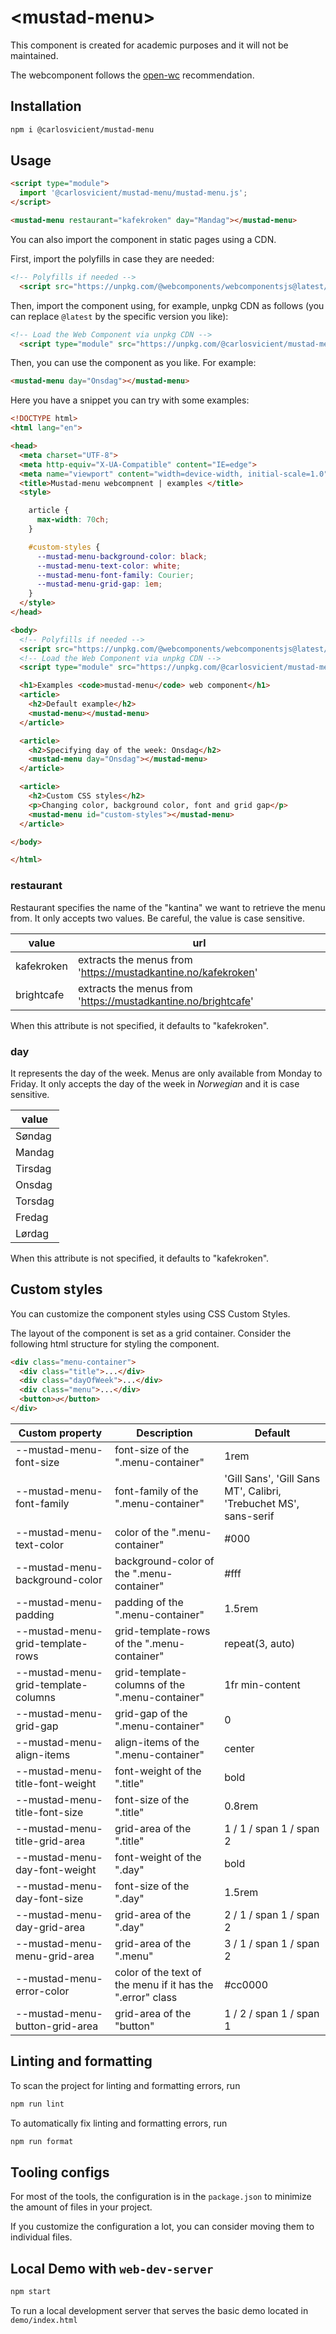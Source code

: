 # \<mustad-menu>

This component is created for academic purposes and it will not be maintained. 

The webcomponent follows the [open-wc](https://github.com/open-wc/open-wc) recommendation.

## Installation

```bash
npm i @carlosvicient/mustad-menu
```

## Usage

```html
<script type="module">
  import '@carlosvicient/mustad-menu/mustad-menu.js';
</script>

<mustad-menu restaurant="kafekroken" day="Mandag"></mustad-menu>
```

You can also import the component in static pages using a CDN.

First, import the polyfills in case they are needed:

````html
<!-- Polyfills if needed -->
  <script src="https://unpkg.com/@webcomponents/webcomponentsjs@latest/webcomponents-loader.js"></script>
`````

Then, import the component using, for example, unpkg CDN as follows (you can replace `@latest` by the specific version you like):

````html
<!-- Load the Web Component via unpkg CDN -->
  <script type="module" src="https://unpkg.com/@carlosvicient/mustad-menu@latest/mustad-menu.js?module"></script>
````

Then, you can use the component as you like. For example:

````html
<mustad-menu day="Onsdag"></mustad-menu>
````

Here you have a snippet you can try with some examples:

````html
<!DOCTYPE html>
<html lang="en">

<head>
  <meta charset="UTF-8">
  <meta http-equiv="X-UA-Compatible" content="IE=edge">
  <meta name="viewport" content="width=device-width, initial-scale=1.0">
  <title>Mustad-menu webcompnent | examples </title>
  <style>

    article {
      max-width: 70ch;
    }

    #custom-styles {
      --mustad-menu-background-color: black;
      --mustad-menu-text-color: white;
      --mustad-menu-font-family: Courier;
      --mustad-menu-grid-gap: 1em;
    }
  </style>
</head>

<body>
  <!-- Polyfills if needed -->
  <script src="https://unpkg.com/@webcomponents/webcomponentsjs@latest/webcomponents-loader.js"></script>
  <!-- Load the Web Component via unpkg CDN -->
  <script type="module" src="https://unpkg.com/@carlosvicient/mustad-menu@latest/mustad-menu.js?module"></script>

  <h1>Examples <code>mustad-menu</code> web component</h1>
  <article>
    <h2>Default example</h2>
    <mustad-menu></mustad-menu>
  </article>

  <article>
    <h2>Specifying day of the week: Onsdag</h2>
    <mustad-menu day="Onsdag"></mustad-menu>
  </article>

  <article>
    <h2>Custom CSS styles</h2>
    <p>Changing color, background color, font and grid gap</p>
    <mustad-menu id="custom-styles"></mustad-menu>
  </article>

</body>

</html>
````

### restaurant

Restaurant specifies the name of the "kantina" we want to retrieve the menu from. It only accepts two values. Be careful, the value is case sensitive.

| value  | url |
| ------------- | ------------- |
| kafekroken  | extracts the menus from 'https://mustadkantine.no/kafekroken' |
| brightcafe  | extracts the menus from 'https://mustadkantine.no/brightcafe' |

When this attribute is not specified, it defaults to "kafekroken".

### day

It represents the day of the week. Menus are only available from Monday to Friday. It only accepts the day of the week in _Norwegian_ and it is case sensitive.

| value   |
| ------  | 
| Søndag  |
| Mandag  |
| Tirsdag |
| Onsdag  |
| Torsdag |
| Fredag  |
| Lørdag  |

When this attribute is not specified, it defaults to "kafekroken".

## Custom styles

You can customize the component styles using CSS Custom Styles.

The layout of the component is set as a grid container. Consider the following html structure for styling the component. 

````html
<div class="menu-container">
  <div class="title">...</div>
  <div class="dayOfWeek">...</div>
  <div class="menu">...</div>
  <button>↺</button>
</div>
````

| Custom property | Description | Default |
| --------------- | ----------- | ------- |
| --mustad-menu-font-size | font-size of the ".menu-container"  | 1rem |
| --mustad-menu-font-family | font-family of the ".menu-container" | 'Gill Sans', 'Gill Sans MT', Calibri, 'Trebuchet MS', sans-serif  |
| --mustad-menu-text-color  | color of the ".menu-container" | #000 |
| --mustad-menu-background-color  | background-color of the ".menu-container"  | #fff  |
| --mustad-menu-padding  | padding of the ".menu-container"  |  1.5rem |
| --mustad-menu-grid-template-rows  | grid-template-rows of the ".menu-container" | repeat(3, auto) |
| --mustad-menu-grid-template-columns  | grid-template-columns of the ".menu-container" | 1fr min-content  |
| --mustad-menu-grid-gap  | grid-gap of the ".menu-container"  |  0 |
| --mustad-menu-align-items  | align-items of the ".menu-container"  |  center |
| --mustad-menu-title-font-weight | font-weight of the ".title"  | bold |
| --mustad-menu-title-font-size | font-size of the ".title"  | 0.8rem |
| --mustad-menu-title-grid-area | grid-area of the ".title"  | 1 / 1 / span 1 / span 2 |
| --mustad-menu-day-font-weight | font-weight of the ".day"  | bold |
| --mustad-menu-day-font-size | font-size of the ".day"  | 1.5rem |
| --mustad-menu-day-grid-area | grid-area of the ".day"  | 2 / 1 / span 1 / span 2 |
| --mustad-menu-menu-grid-area | grid-area of the ".menu"  | 3 / 1 / span 1 / span 2 |
| --mustad-menu-error-color  | color of the text of the menu if it has the ".error" class  | #cc0000 |
| --mustad-menu-button-grid-area | grid-area of the "button"  | 1 / 2 / span 1 / span 1 |

## Linting and formatting

To scan the project for linting and formatting errors, run

```bash
npm run lint
```

To automatically fix linting and formatting errors, run

```bash
npm run format
```

## Tooling configs

For most of the tools, the configuration is in the `package.json` to minimize the amount of files in your project.

If you customize the configuration a lot, you can consider moving them to individual files.

## Local Demo with `web-dev-server`

```bash
npm start
```

To run a local development server that serves the basic demo located in `demo/index.html`
